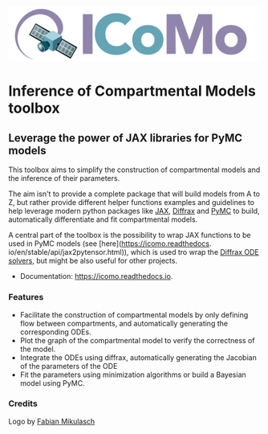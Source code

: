 <div align="center">
<img src="https://raw.githubusercontent.com/Priesemann-Group/icomo/main/docs/images/icomo_logo250px.png" width="550" alt="logo"></img>
</div>


# Inference of Compartmental Models toolbox

## Leverage the power of JAX libraries for PyMC models

This toolbox aims to simplify the construction of compartmental models and the inference of their parameters.

The aim isn't to provide a complete package that will build models from A to Z, but rather
provide different helper functions examples and guidelines to help leverage modern python
packages like [JAX](https://jax.readthedocs.io/en/latest/),
[Diffrax](https://docs.kidger.site/diffrax/) and
[PyMC](https://www.pymc.io/welcome.html) to build, automatically differentiate and fit
compartmental models.

A central part of the toolbox is the possibility to wrap JAX functions to be
used in PyMC models (see [here](https://icomo.readthedocs.
io/en/stable/api/jax2pytensor.html)), which
is used tro wrap the [Diffrax ODE solvers](https://docs.kidger.site/diffrax/api/diffeqsolve/), but might be also useful for other
projects.

* Documentation: https://icomo.readthedocs.io.

### Features

* Facilitate the construction of compartmental models by only defining flow between compartments, and
  automatically generating the corresponding ODEs.
* Plot the graph of the compartmental model to verify the correctness of the model.
* Integrate the ODEs using diffrax, automatically generating the Jacobian of the parameters of the ODE
* Fit the parameters using minimization algorithms or build a Bayesian model using PyMC.

### Credits

Logo by [Fabian Mikulasch](https://scholar.google.com/citations?user=ZWWBIoUAAAAJ&hl=en)




